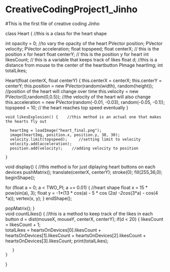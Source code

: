 # CreativeCodingProject1_Jinho

#This is the first file of creative coding Jinho


class Heart {        //this is a class for the heart shape
 
  int opacity = 0; //to vary the opacity of the heart
  PVector position;
  PVector velocity;
  PVector acceleration;
  float topspeed;
  float centerX; // this is the position x for heart
  float centerY; // this is the position y for heart
  int likesCount; // this is a variable that keeps track of likes
  float d; //this is a distance from mouse to the center of the heartbutton
  PImage heartImg;
  int totalLikes;
  
  Heart(float centerX, float centerY) {
    this.centerX = centerX;
    this.centerY = centerY;
    this.position = new PVector(random(width), random(height)); //position of the heart will change over time
    this.velocity = new PVector(0,random(0,0.5)); //the velocity of the heart will also change 
    this.acceleration = new PVector(random(-0.01, -0.03), random(-0.05, -0.1));
    topspeed = 10; // the heart reaches top speed eventually
  } 
    
    void likesExplosion() {    //this method is an actual one that makes the hearts fly out
    
      heartImg = loadImage("heart_final.png");
      image(heartImg, position.x, position.y, 30, 30);
      velocity.limit(topspeed);     //setting limit to velocity
      velocity.add(acceleration);
      position.add(velocity);    //adding velocity to position
      
    }
    
   void display() {     //this method is for just diplaying heart buttons on each devices
     pushMatrix();
     translate(centerX, centerY);
     stroke(0);
     fill(255,36,0);
     beginShape();
   
  for (float a = 0; a < TWO_PI; a += 0.01) {   //heart shape 
      float x = 15 * pow(sin(a), 3);
      float y = -1*(13 * cos(a) - 5 * cos (2*a) -2*cos(3*a) - cos(4 *a));
      vertex(x, y);
    }
    endShape();

popMatrix();
}   
    void countLikes() {   //this is a method to keep track of the likes in each button
       d = dist(mouseX, mouseY, centerX, centerY);
       if(d < 20) {
       likesCount = likesCount + 1;  
       totalLikes = heartsOnDevices[0].likesCount + heartsOnDevices[1].likesCount + heartsOnDevices[2].likesCount + heartsOnDevices[3].likesCount;
       print(totalLikes);
        
       } 
    }
     
}

